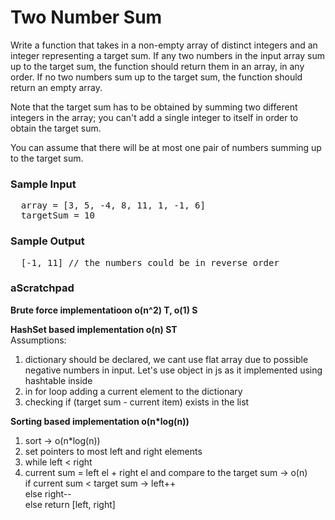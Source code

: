 # Two Number Sum

<p>
  Write a function that takes in a non-empty array of distinct integers and an integer representing a target sum. If any two numbers in the input array sum up to the target sum, the function should return them in an array, in any order. If no two numbers sum up to the target sum, the function should return an empty array.
</p>
<p>
  Note that the target sum has to be obtained by summing two different integers in the array; you can't add a single integer to itself in order to obtain the   target sum.
</p>
<p>
  You can assume that there will be at most one pair of numbers summing up to the target sum.
</p>

<h3>Sample Input</h3>

<pre>
  array = [3, 5, -4, 8, 11, 1, -1, 6] 
  targetSum = 10
</pre>

<h3>Sample Output</h3>

<pre>
  [-1, 11] // the numbers could be in reverse order
</pre>

### aScratchpad

**Brute force implementatioon o(n^2) T, o(1) S**

**HashSet based implementation o(n) ST**  
Assumptions:

1. dictionary should be declared, we cant use flat array due to possible negative numbers in input. Let's use object in js as it implemented using hashtable inside
2. in for loop adding a current element to the dictionary
3. checking if (target sum - current item) exists in the list

**Sorting based implementation o(n*log(n))**

1. sort -> o(n*log(n))
2. set pointers to most left and right elements
3. while left < right
4. current sum = left el + right el and compare to the target sum -> o(n)  
   if current sum < target sum -> left++  
   else right--  
   else return [left, right]
